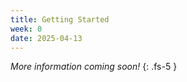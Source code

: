 ```yaml
---
title: Getting Started
week: 0
date: 2025-04-13
---
```


<!-- <a href="" target="_blank">link</a> -->
<!-- <a href="https://tudelft-citg.github.io/HOS-prob-design/unlisted/assignment.html" target="_blank">Start HW 1</a> -->

_More information coming soon!_
{: .fs-5 }
